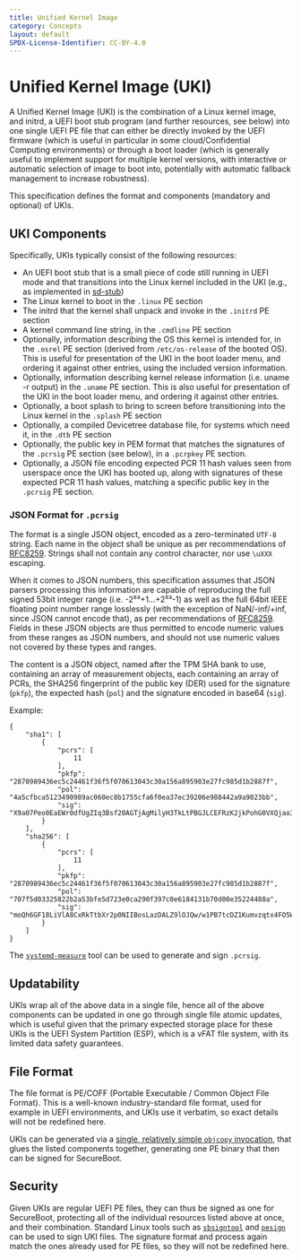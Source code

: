 ```yaml
---
title: Unified Kernel Image
category: Concepts
layout: default
SPDX-License-Identifier: CC-BY-4.0
---
```

# Unified Kernel Image (UKI)

A Unified Kernel Image (UKI) is the combination of a Linux kernel image, and initrd, a UEFI boot stub
program (and further resources, see below) into one single UEFI PE file that can either be directly
invoked by the UEFI firmware (which is useful in particular in some cloud/Confidential Computing
environments) or through a boot loader (which is generally useful to implement support for multiple
kernel versions, with interactive or automatic selection of image to boot into, potentially with
automatic fallback management to increase robustness).

This specification defines the format and components (mandatory and optional) of UKIs.

## UKI Components
Specifically, UKIs typically consist of the following resources:

* An UEFI boot stub that is a small piece of code still running in UEFI mode and that transitions into the Linux kernel included in the UKI (e.g., as implemented in [sd-stub](https://www.freedesktop.org/software/systemd/man/systemd-stub.html))
* The Linux kernel to boot in the `.linux` PE section
* The initrd that the kernel shall unpack and invoke in the `.initrd` PE section
* A kernel command line string, in the `.cmdline` PE section
* Optionally, information describing the OS this kernel is intended for, in the `.osrel` PE section (derived from `/etc/os-release` of the booted OS). This is useful for presentation of the UKI in the boot loader menu, and ordering it against other entries, using the included version information.
* Optionally, information describing kernel release information (i.e. uname -r output) in the `.uname` PE section. This is also useful for presentation of the UKI in the boot loader menu, and ordering it against other entries.
* Optionally, a boot splash to bring to screen before transitioning into the Linux kernel in the `.splash` PE section
* Optionally, a compiled Devicetree database file, for systems which need it, in the `.dtb` PE section
* Optionally, the public key in PEM format that matches the signatures of the `.pcrsig` PE section (see below), in a `.pcrpkey` PE section.
* Optionally, a JSON file encoding expected PCR 11 hash values seen from userspace once the UKI has booted up, along with signatures of these expected PCR 11 hash values, matching a specific public key in the `.pcrsig` PE section.

### JSON Format for `.pcrsig`
The format is a single JSON object, encoded as a zero-terminated `UTF-8` string. Each name in the object
shall be unique as per recommendations of
[RFC8259](https://datatracker.ietf.org/doc/html/rfc8259#section-4). Strings shall not contain any control
character, nor use `\uXXX` escaping.

When it comes to JSON numbers, this specification assumes that JSON parsers processing this information
are capable of reproducing the full signed 53bit integer range (i.e. -2⁵³+1…+2⁵³-1) as well as the full
64bit IEEE floating point number range losslessly (with the exception of NaN/-inf/+inf, since JSON cannot
encode that), as per recommendations of [RFC8259](https://datatracker.ietf.org/doc/html/rfc8259#page-8).
Fields in these JSON objects are thus permitted to encode numeric values from these ranges as JSON numbers,
and should not use numeric values not covered by these types and ranges.

The content is a JSON object, named after the TPM SHA bank to use, containing an array of measurement
objects, each containing an array of PCRs, the SHA256 fingerprint of the public key (DER) used for the
signature (`pkfp`), the expected hash (`pol`) and the signature encoded in base64 (`sig`).

Example:

```
{
    "sha1": [
        {
            "pcrs": [
                11
            ],
            "pkfp": "2870989436ec5c24461f36f5f070613043c30a156a895903e27fc985d1b2887f",
            "pol": "4a5cfbca5123490989ac060ec8b1755cfa6f0ea37ec39206e988442a9a9023bb",
            "sig": "X9a07Peo0EaEWr0dfUgZIq3Bsf20AGTjAgMilyH3TkLtPBGJLCEFRzK2jkPohG0VXQjao35765Wp/sV1wfctGC0fx9GOsBzK8YKjsFitOw21aLxlnES31D3PbDLPRqkx+fAhwV0/Akd99hNuiyzGdUewNpbbBNo7WXkd4K62RK61dKKI4g//qtLeAyXlee0TLKVxNcT46Ud1t8eUb1GAwRnO7DxBZx8uFyP/D9wpPNK7+M01to74d9ijcsjLXf2eGKcpiDvenUnhI6ua+OvT6CnmgxkFQutLGz/Ka23spSG/YJHfxGT7VpOYveDG19nqBb/fg30HZiY7lVTolS93UA=="
        }
    ],
    "sha256": [
        {
            "pcrs": [
                11
            ],
            "pkfp": "2870989436ec5c24461f36f5f070613043c30a156a895903e27fc985d1b2887f",
            "pol": "707f5d03325822b2a53bfe5d723e0ca290f397c0e6184131b70d00e35224488a",
            "sig": "moQh6GF18LiVlA8CxRkTtbXr2p0NIIBosLazDALZ9lOJQw/w1PB7tcDZ1Kumvzqtx4FO5WVjOkVTnNFrYmXn9K2PpqIDEuTtwaM/lKgP12LtcC635C+VsJMQg3k9sEFfLwBCzrhYxt5GCpxzPrsfwJtsUpueB23sNw27WJS7C+tVnqWw7br6i9vJ59jP9+HXlex+OlZHliHLzZwpuZA8iPMQT0xvm901ak5yoBqNPv4Yya19dlt2sCuO+Iw1LeZW9U83zdG0hn1mxavRIxZ7s0f7a1n/ScrOksgPQB8xfDdFDf9fssGALanOgjCHyD7hRzV31++Qpgah4uc/LJiesg=="
        }
    ]
}
```

The [`systemd-measure`](https://www.freedesktop.org/software/systemd/man/systemd-measure.html) tool can be
used to generate and sign `.pcrsig`.

## Updatability
UKIs wrap all of the above data in a single file, hence all of the above components can be updated in one go
through single file atomic updates, which is useful given that the primary expected storage place for these
UKIs is the UEFI System Partition (ESP), which is a vFAT file system, with its limited data safety guarantees.

## File Format
The file format is PE/COFF (Portable Executable / Common Object File Format). This is a well-known
industry-standard file format, used for example in UEFI environments, and UKIs use it verbatim, so exact
details will not be redefined here.

UKIs can be generated via a [single, relatively simple `objcopy`
invocation](https://www.freedesktop.org/software/systemd/man/systemd-stub.html#Assembling%20Kernel%20Images),
that glues the listed components together, generating one PE binary that then can be signed for SecureBoot.

## Security
Given UKIs are regular UEFI PE files, they can thus be signed as one for SecureBoot, protecting all of the
individual resources listed above at once, and their combination. Standard Linux tools such as
[`sbsigntool`](https://manpages.debian.org/unstable/sbsigntool/sbsign.1.en.html) and
[`pesign`](https://github.com/rhboot/pesign) can be used to sign UKI files. The signature format and process
again match the ones already used for PE files, so they will not be redefined here.
